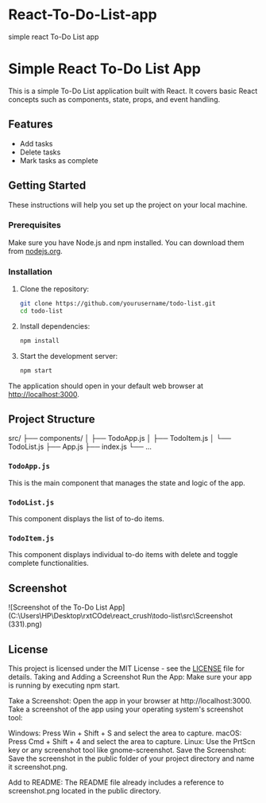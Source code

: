 # React-To-Do-List-app
simple react To-Do List app
# Simple React To-Do List App

This is a simple To-Do List application built with React. It covers basic React concepts such as components, state, props, and event handling.

## Features

- Add tasks
- Delete tasks
- Mark tasks as complete

## Getting Started

These instructions will help you set up the project on your local machine.

### Prerequisites

Make sure you have Node.js and npm installed. You can download them from [nodejs.org](https://nodejs.org/).

### Installation

1. Clone the repository:
    ```sh
    git clone https://github.com/yourusername/todo-list.git
    cd todo-list
    ```

2. Install dependencies:
    ```sh
    npm install
    ```

3. Start the development server:
    ```sh
    npm start
    ```

The application should open in your default web browser at [http://localhost:3000](http://localhost:3000).

## Project Structure

src/
├── components/
│ ├── TodoApp.js
│ ├── TodoItem.js
│ └── TodoList.js
├── App.js
├── index.js
└── ...

### `TodoApp.js`

This is the main component that manages the state and logic of the app.

### `TodoList.js`

This component displays the list of to-do items.

### `TodoItem.js`

This component displays individual to-do items with delete and toggle complete functionalities.

## Screenshot

![Screenshot of the To-Do List App](C:\Users\HP\Desktop\rxtCOde\react_crush\todo-list\src\Screenshot (331).png)

## License

This project is licensed under the MIT License - see the [LICENSE](LICENSE) file for details.
Taking and Adding a Screenshot
Run the App: Make sure your app is running by executing npm start.

Take a Screenshot: Open the app in your browser at http://localhost:3000. Take a screenshot of the app using your operating system's screenshot tool:

Windows: Press Win + Shift + S and select the area to capture.
macOS: Press Cmd + Shift + 4 and select the area to capture.
Linux: Use the PrtScn key or any screenshot tool like gnome-screenshot.
Save the Screenshot: Save the screenshot in the public folder of your project directory and name it screenshot.png.

Add to README: The README file already includes a reference to screenshot.png located in the public directory.

